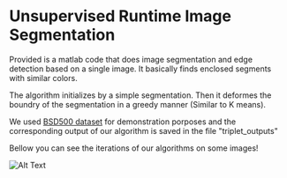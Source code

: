 # Unsupervised Runtime Image Segmentation


Provided is a matlab code that does image segmentation and edge detection based on a single image. It basically finds enclosed segments with similar colors. 


The algorithm initializes by a simple segmentation. Then it deformes the boundry of the segmentation in a greedy manner (Similar to K means).


We used [BSD500 dataset](https://www2.eecs.berkeley.edu/Research/Projects/CS/vision/bsds/) for demonstration porposes and the corresponding output of our algorithm is saved in the file "triplet_outputs"


Bellow you can see the iterations of our algorithms on some images!


![Alt Text](out.gif)
